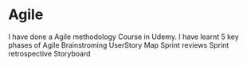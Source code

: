 # Agile
I have done a Agile methodology Course in Udemy. I have learnt 
5 key phases of Agile
Brainstroming
UserStory Map
Sprint reviews
Sprint retrospective
Storyboard
